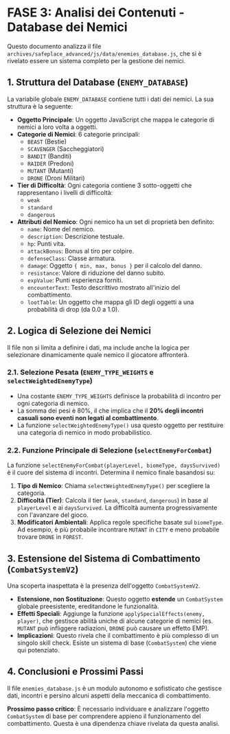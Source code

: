 # FASE 3: Analisi dei Contenuti - Database dei Nemici

Questo documento analizza il file `archives/safeplace_advanced/js/data/enemies_database.js`, che si è rivelato essere un sistema completo per la gestione dei nemici.

## 1. Struttura del Database (`ENEMY_DATABASE`)

La variabile globale `ENEMY_DATABASE` contiene tutti i dati dei nemici. La sua struttura è la seguente:

- **Oggetto Principale**: Un oggetto JavaScript che mappa le categorie di nemici a loro volta a oggetti.
- **Categorie di Nemici**: 6 categorie principali:
    - `BEAST` (Bestie)
    - `SCAVENGER` (Saccheggiatori)
    - `BANDIT` (Banditi)
    - `RAIDER` (Predoni)
    - `MUTANT` (Mutanti)
    - `DRONE` (Droni Militari)
- **Tier di Difficoltà**: Ogni categoria contiene 3 sotto-oggetti che rappresentano i livelli di difficoltà:
    - `weak`
    - `standard`
    - `dangerous`
- **Attributi del Nemico**: Ogni nemico ha un set di proprietà ben definito:
    - `name`: Nome del nemico.
    - `description`: Descrizione testuale.
    - `hp`: Punti vita.
    - `attackBonus`: Bonus al tiro per colpire.
    - `defenseClass`: Classe armatura.
    - `damage`: Oggetto `{ min, max, bonus }` per il calcolo del danno.
    - `resistance`: Valore di riduzione del danno subito.
    - `expValue`: Punti esperienza forniti.
    - `encounterText`: Testo descrittivo mostrato all'inizio del combattimento.
    - `lootTable`: Un oggetto che mappa gli ID degli oggetti a una probabilità di drop (da 0.0 a 1.0).

## 2. Logica di Selezione dei Nemici

Il file non si limita a definire i dati, ma include anche la logica per selezionare dinamicamente quale nemico il giocatore affronterà.

### 2.1. Selezione Pesata (`ENEMY_TYPE_WEIGHTS` e `selectWeightedEnemyType`)

- Una costante `ENEMY_TYPE_WEIGHTS` definisce la probabilità di incontro per ogni categoria di nemico.
- La somma dei pesi è 80%, il che implica che il **20% degli incontri casuali sono eventi non legati al combattimento**.
- La funzione `selectWeightedEnemyType()` usa questo oggetto per restituire una categoria di nemico in modo probabilistico.

### 2.2. Funzione Principale di Selezione (`selectEnemyForCombat`)

La funzione `selectEnemyForCombat(playerLevel, biomeType, daysSurvived)` è il cuore del sistema di incontri. Determina il nemico finale basandosi su:

1.  **Tipo di Nemico**: Chiama `selectWeightedEnemyType()` per scegliere la categoria.
2.  **Difficoltà (Tier)**: Calcola il tier (`weak`, `standard`, `dangerous`) in base al `playerLevel` e ai `daysSurvived`. La difficoltà aumenta progressivamente con l'avanzare del gioco.
3.  **Modificatori Ambientali**: Applica regole specifiche basate sul `biomeType`. Ad esempio, è più probabile incontrare `MUTANT` in `CITY` e meno probabile trovare `DRONE` in `FOREST`.

## 3. Estensione del Sistema di Combattimento (`CombatSystemV2`)

Una scoperta inaspettata è la presenza dell'oggetto `CombatSystemV2`.

- **Estensione, non Sostituzione**: Questo oggetto **estende** un `CombatSystem` globale preesistente, ereditandone le funzionalità.
- **Effetti Speciali**: Aggiunge la funzione `applySpecialEffects(enemy, player)`, che gestisce abilità uniche di alcune categorie di nemici (es. `MUTANT` può infliggere radiazioni, `DRONE` può causare un effetto EMP).
- **Implicazioni**: Questo rivela che il combattimento è più complesso di un singolo skill check. Esiste un sistema di base (`CombatSystem`) che viene qui potenziato.

## 4. Conclusioni e Prossimi Passi

Il file `enemies_database.js` è un modulo autonomo e sofisticato che gestisce dati, incontri e persino alcuni aspetti della meccanica di combattimento.

**Prossimo passo critico**: È necessario individuare e analizzare l'oggetto `CombatSystem` di base per comprendere appieno il funzionamento del combattimento. Questa è una dipendenza chiave rivelata da questa analisi. 